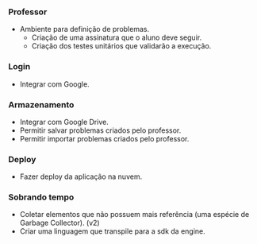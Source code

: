 ### Professor
* Ambiente para definição de problemas.
	- Criação de uma assinatura que o aluno deve seguir.
	- Criação dos testes unitários que validarão a execução.

### Login
* Integrar com Google.

### Armazenamento
* Integrar com Google Drive.
* Permitir salvar problemas criados pelo professor.
* Permitir importar problemas criados pelo professor.

### Deploy
* Fazer deploy da aplicação na nuvem.

### Sobrando tempo
* Coletar elementos que não possuem mais referência (uma espécie de Garbage Collector). (v2)
* Criar uma linguagem que transpile para a sdk da engine.
